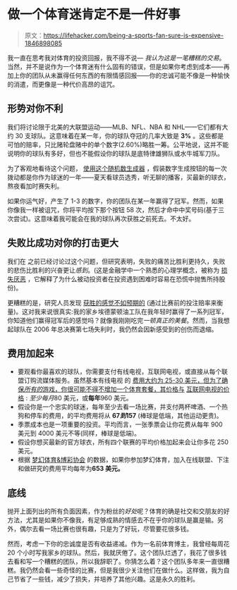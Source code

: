 # 做一个体育迷肯定不是一件好事

> 原文：<https://lifehacker.com/being-a-sports-fan-sure-is-expensive-1846898085>

我一直在思考我对体育的投资回报，我不得不说— *我认为这是一笔糟糕的交易*。当然，并不是说作为一个体育迷有什么固有的错误，但是如果你考虑到成本——再加上你的团队从未赢得任何东西的有限情感回报——你的忠诚可能不像是一种愉快的消遣，而更像是一种代价高昂的诅咒。



## **形势对你不利**

我们将讨论限于北美的大联盟运动——MLB、NFL、NBA 和 NHL——它们都有大约 30 支球队。这意味着在某一年，你的球队夺冠的几率大致是 **3%** 。这些都是可怕的赔率，只比赌轮盘赌中的单个数字(2.60%)略胜一筹。公平地说，这并不能说明你的球队有多好，但也不能假设你的球队是底特律雄狮队或水牛城军刀队。

为了客观地看待这个问题， [使用这个随机数生成器](https://numbergenerator.org/randomnumbergenerator/1-100) ，假装数字生成按钮的每一次拨动都是你作为球迷的一年——夏天看球员选秀，听无聊的播客，买最新的球衣，熬夜看加时赛失利。

如果你运气好，产生了 1-3 的数字，你的团队在某一年赢得了冠军。然而，如果你像我一样被诅咒，你将平均按下那个按钮 58 次，然后才命中中奖号码(基于三次尝试)。这意味着我可能会在我的球队再次获胜之前死去。不太好。

## **失败比成功对你的打击更大**

我们在 之前已经讨论过这个问题，但研究表明，失败的痛苦比胜利更持久，失败的悲伤比胜利的兴奋更让*感到*。(这是金融学中一个熟悉的心理学概念，被称为 [损失厌恶](https://www.investopedia.com/terms/l/loss-psychology.asp) ，它解释了为什么被动投资者在投资遇到困难时容易在恐慌中抛售所持股份)。

更糟糕的是，研究人员发现 [获胜的感觉不如预期的](https://qz.com/1330113/emotionally-and-economically-being-a-sports-fan-sucks-so-why-do-we-do-it/) (通过比赛前的投注赔率来衡量)。这对我来说很真实:我的家乡埃德蒙顿油工队在我年轻时赢得了一系列冠军，你知道他们赢得冠军后的感觉吗？就像我刚刚吃完*一顿真正的美餐*。然而，当我想起球队在 2006 年总决赛第七场失利时，我仍然会因新感受到的创伤而退缩。

## **费用加起来**

*   要观看你最喜欢的球队，你需要支付有线电视，互联网电视，或直接从每个联盟订购流媒体服务。虽然基本有线电视 的 [费用大约为 25-30 美元，但为了确保*所有的*游戏，你很可能不得不增加一个体育套餐，其价格与](https://www.techwalla.com/articles/what-is-the-average-cost-of-cable-tv-per-month) [互联网电视的价格](https://www.reviews.org/tv-service/best-sports-packages/) : *至少每月*80 美元，或**每年**960 美元。
*   假设你是一个忠实的球迷，每年至少去看一场比赛，并支付两杯啤酒、一个热狗和停车的费用，的平均费用将从 **$67 到$157** (棒球是低端，其他运动更贵)。
*   季票成本也是一项重要的投资。平均而言，一张季票会让你花费从每年 900 美元到 4000 美元不等(同样，棒球是低端)。
*   假设你想买最新的官方球衣，所有四个联赛的平均价格加起来会让你多花 250 美元。
*   根据 [梦幻体育&博彩协会](https://thefsga.org/) 的数据，如果你参加梦幻体育，加入在线联盟、下注和做研究的费用平均每年为**653 美元。**

## **底线**

抛开上面列出的所有负面因素，作为粉丝的*好处*呢？体育的确是社交和交朋友的好方法，尤其是如果你不像我，有足够成熟的情感去不在乎你的球队是赢是输。另外，偶尔去看一场比赛也很有趣，只是为了好玩，尽管要花很多钱。

然而，考虑一下你的忠诚度是否有收益递减。作为一名前体育博主，我曾经每周花 20 个小时写我家乡的球队。然后，我就厌倦了。这个团队烂透了，我花了很多钱去看和写一个糟糕的团队，所以我辞职了。你猜怎么着？这个团队多年来一直很糟糕。我仍然会看一些奇怪的比赛，但是我很少关注他们在做什么。这样做，我为自己节省了一些钱，减少了损失，并培养了其他兴趣。这是永久的胜利。